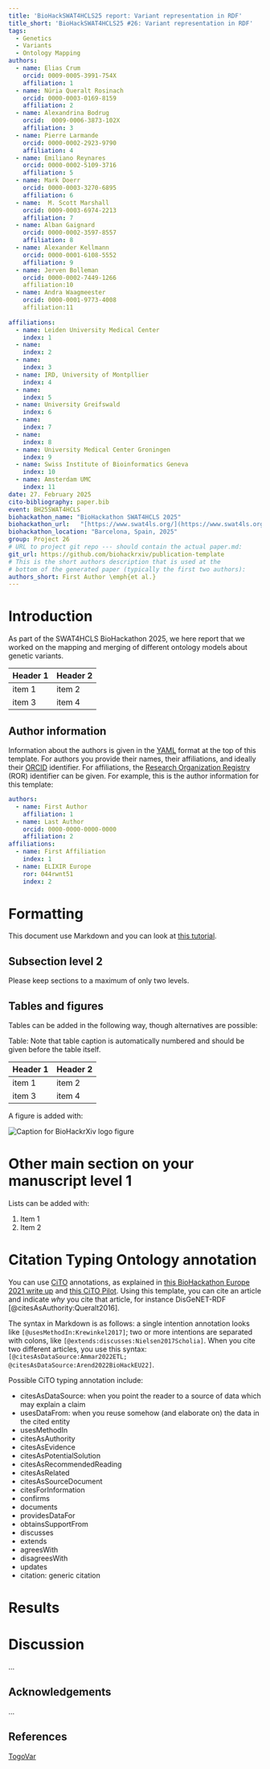 ```yaml
---
title: 'BioHackSWAT4HCLS25 report: Variant representation in RDF'
title_short: 'BioHackSWAT4HCLS25 #26: Variant representation in RDF'
tags:
  - Genetics 
  - Variants
  - Ontology Mapping
authors:
  - name: Elias Crum
    orcid: 0009-0005-3991-754X
    affiliation: 1
  - name: Núria Queralt Rosinach
    orcid: 0000-0003-0169-8159
    affiliation: 2
  - name: Alexandrina Bodrug
    orcid:  0009-0006-3873-102X
    affiliation: 3
  - name: Pierre Larmande
    orcid: 0000-0002-2923-9790
    affiliation: 4
  - name: Emiliano Reynares
    orcid: 0000-0002-5109-3716
    affiliation: 5
  - name: Mark Doerr
    orcid: 0000-0003-3270-6895
    affiliation: 6
  - name:  M. Scott Marshall
    orcid: 0009-0003-6974-2213
    affiliation: 7
  - name: Alban Gaignard
    orcid: 0000-0002-3597-8557
    affiliation: 8
  - name: Alexander Kellmann
    orcid: 0000-0001-6108-5552
    affiliation: 9
  - name: Jerven Bolleman
    orcid: 0000-0002-7449-1266
    affiliation:10
  - name: Andra Waagmeester
    orcid: 0000-0001-9773-4008
    affiliation:11
    
affiliations:
  - name: Leiden University Medical Center
    index: 1
  - name: 
    index: 2
  - name: 
    index: 3
  - name: IRD, University of Montpllier
    index: 4
  - name: 
    index: 5
  - name: University Greifswald
    index: 6
  - name: 
    index: 7
  - name: 
    index: 8   
  - name: University Medical Center Groningen
    index: 9
  - name: Swiss Institute of Bioinformatics Geneva
    index: 10
  - name: Amsterdam UMC
    index: 11     
date: 27. February 2025
cito-bibliography: paper.bib
event: BH25SWAT4HCLS
biohackathon_name: "BioHackathon SWAT4HCLS 2025"
biohackathon_url:   "[https://www.swat4ls.org/](https://www.swat4ls.org/workshops/barcelona2025/programme/swat4hcls-2025-biohackathon/)"
biohackathon_location: "Barcelona, Spain, 2025"
group: Project 26
# URL to project git repo --- should contain the actual paper.md:
git_url: https://github.com/biohackrxiv/publication-template
# This is the short authors description that is used at the
# bottom of the generated paper (typically the first two authors):
authors_short: First Author \emph{et al.}
---
```



# Introduction

As part of the SWAT4HCLS BioHackathon 2025, we here report that we worked on the mapping and merging of different ontology models about genetic variants.


| Header 1 | Header 2 |
| -------- | -------- |
| item 1 | item 2 |
| item 3 | item 4 |
 

## Author information

Information about the authors is given in the [YAML](https://en.wikipedia.org/wiki/YAML) format at the top of this template.
For authors you provide their names, their affiliations, and ideally their [ORCID](https://orcid.org/)
identifier. For affiliations, the [Research Organization Registry](https://ror.org/) (ROR) identifier can be given.
For example, this is the author information for this template:

```yaml
authors:
  - name: First Author
    affiliation: 1
  - name: Last Author
    orcid: 0000-0000-0000-0000
    affiliation: 2
affiliations:
  - name: First Affiliation
    index: 1
  - name: ELIXIR Europe
    ror: 044rwnt51
    index: 2
```

# Formatting

This document use Markdown and you can look at [this tutorial](https://www.markdowntutorial.com/).

## Subsection level 2

Please keep sections to a maximum of only two levels.

## Tables and figures

Tables can be added in the following way, though alternatives are possible:

Table: Note that table caption is automatically numbered and should be
given before the table itself.

| Header 1 | Header 2 |
| -------- | -------- |
| item 1 | item 2 |
| item 3 | item 4 |

A figure is added with:

![Caption for BioHackrXiv logo figure](./biohackrxiv.png)

# Other main section on your manuscript level 1

Lists can be added with:

1. Item 1
2. Item 2

# Citation Typing Ontology annotation

You can use [CiTO](http://purl.org/spar/cito/2018-02-12) annotations, as explained in [this BioHackathon Europe 2021 write up](https://raw.githubusercontent.com/biohackrxiv/bhxiv-metadata/main/doc/elixir_biohackathon2021/paper.md) and [this CiTO Pilot](https://www.biomedcentral.com/collections/cito).
Using this template, you can cite an article and indicate _why_ you cite that article, for instance DisGeNET-RDF [@citesAsAuthority:Queralt2016].

The syntax in Markdown is as follows: a single intention annotation looks like
`[@usesMethodIn:Krewinkel2017]`; two or more intentions are separated
with colons, like `[@extends:discusses:Nielsen2017Scholia]`. When you cite two
different articles, you use this syntax: `[@citesAsDataSource:Ammar2022ETL; @citesAsDataSource:Arend2022BioHackEU22]`.

Possible CiTO typing annotation include:

* citesAsDataSource: when you point the reader to a source of data which may explain a claim
* usesDataFrom: when you reuse somehow (and elaborate on) the data in the cited entity
* usesMethodIn
* citesAsAuthority
* citesAsEvidence
* citesAsPotentialSolution
* citesAsRecommendedReading
* citesAsRelated
* citesAsSourceDocument
* citesForInformation
* confirms
* documents
* providesDataFor
* obtainsSupportFrom
* discusses
* extends
* agreesWith
* disagreesWith
* updates
* citation: generic citation


# Results


# Discussion

...

## Acknowledgements

...

## References

[TogoVar](https://doi.org/10.1038/s41439-022-00222-9)

